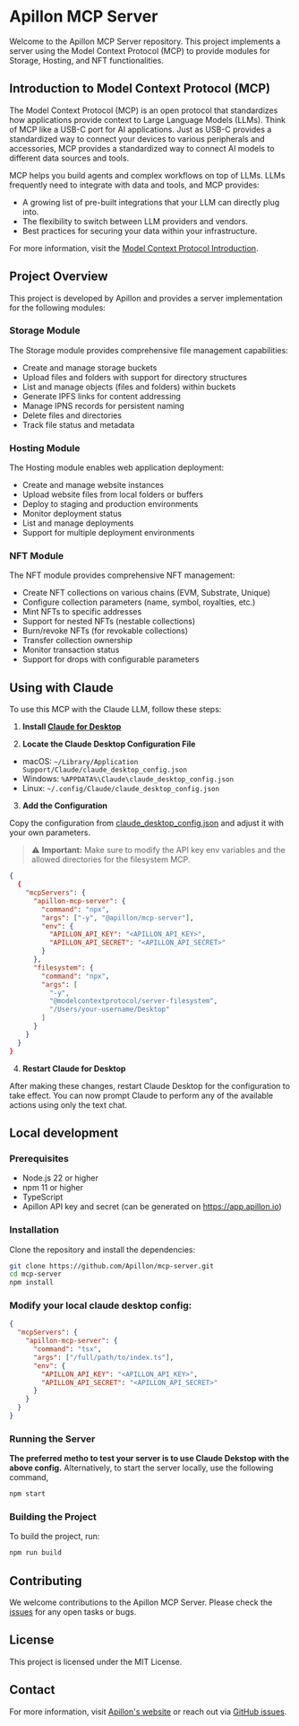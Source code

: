 # Apillon MCP Server

Welcome to the Apillon MCP Server repository. This project implements a server using the Model Context Protocol (MCP) to provide modules for Storage, Hosting, and NFT functionalities.

## Introduction to Model Context Protocol (MCP)

The Model Context Protocol (MCP) is an open protocol that standardizes how applications provide context to Large Language Models (LLMs). Think of MCP like a USB-C port for AI applications. Just as USB-C provides a standardized way to connect your devices to various peripherals and accessories, MCP provides a standardized way to connect AI models to different data sources and tools.

MCP helps you build agents and complex workflows on top of LLMs. LLMs frequently need to integrate with data and tools, and MCP provides:

- A growing list of pre-built integrations that your LLM can directly plug into.
- The flexibility to switch between LLM providers and vendors.
- Best practices for securing your data within your infrastructure.

For more information, visit the [Model Context Protocol Introduction](https://modelcontextprotocol.io/introduction).

## Project Overview

This project is developed by Apillon and provides a server implementation for the following modules:

### Storage Module
The Storage module provides comprehensive file management capabilities:
- Create and manage storage buckets
- Upload files and folders with support for directory structures
- List and manage objects (files and folders) within buckets
- Generate IPFS links for content addressing
- Manage IPNS records for persistent naming
- Delete files and directories
- Track file status and metadata

### Hosting Module
The Hosting module enables web application deployment:
- Create and manage website instances
- Upload website files from local folders or buffers
- Deploy to staging and production environments
- Monitor deployment status
- List and manage deployments
- Support for multiple deployment environments

### NFT Module
The NFT module provides comprehensive NFT management:
- Create NFT collections on various chains (EVM, Substrate, Unique)
- Configure collection parameters (name, symbol, royalties, etc.)
- Mint NFTs to specific addresses
- Support for nested NFTs (nestable collections)
- Burn/revoke NFTs (for revokable collections)
- Transfer collection ownership
- Monitor transaction status
- Support for drops with configurable parameters

## Using with Claude

To use this MCP with the Claude LLM, follow these steps:

1. **Install [Claude for Desktop](https://claude.ai/download)**

2. **Locate the Claude Desktop Configuration File**
  - macOS: `~/Library/Application Support/Claude/claude_desktop_config.json`
  - Windows: `%APPDATA%\Claude\claude_desktop_config.json`
  - Linux: `~/.config/Claude/claude_desktop_config.json`

3. **Add the Configuration**

Copy the configuration from [claude_desktop_config.json](./claude_desktop_config.json) and adjust it with your own parameters.

> ⚠️ **Important:** Make sure to modify the API key env variables and the allowed directories for the filesystem MCP.

```json
{
  {
    "mcpServers": {
      "apillon-mcp-server": {
        "command": "npx",
        "args": ["-y", "@apillon/mcp-server"],
        "env": {
          "APILLON_API_KEY": "<APILLON_API_KEY>",
          "APILLON_API_SECRET": "<APILLON_API_SECRET>"
        }
      },
      "filesystem": {
        "command": "npx",
        "args": [
          "-y",
          "@modelcontextprotocol/server-filesystem",
          "/Users/your-username/Desktop"
        ]
      }
    }
  }
}
```

4. **Restart Claude for Desktop**

After making these changes, restart Claude Desktop for the configuration to take effect.
You can now prompt Claude to perform any of the available actions using only the text chat.

## Local development

### Prerequisites

- Node.js 22 or higher
- npm 11 or higher
- TypeScript
- Apillon API key and secret (can be generated on https://app.apillon.io)

### Installation

Clone the repository and install the dependencies:

```bash
git clone https://github.com/Apillon/mcp-server.git
cd mcp-server
npm install
```

### Modify your local claude desktop config:
```json
{
  "mcpServers": {
    "apillon-mcp-server": {
      "command": "tsx",
      "args": ["/full/path/to/index.ts"],
      "env": {
        "APILLON_API_KEY": "<APILLON_API_KEY>",
        "APILLON_API_SECRET": "<APILLON_API_SECRET>"
      }
    }
  }
}

```
### Running the Server

**The preferred metho to test your server is to use Claude Dekstop with the above config.**
Alternatively, to start the server locally, use the following command,

```bash
npm start
```

### Building the Project

To build the project, run:

```bash
npm run build
```

## Contributing

We welcome contributions to the Apillon MCP Server. Please check the [issues](https://github.com/Apillon/mcp-server/issues) for any open tasks or bugs.

## License

This project is licensed under the MIT License.

## Contact

For more information, visit [Apillon's website](https://apillon.io) or reach out via [GitHub issues](https://github.com/Apillon/mcp-server/issues).

